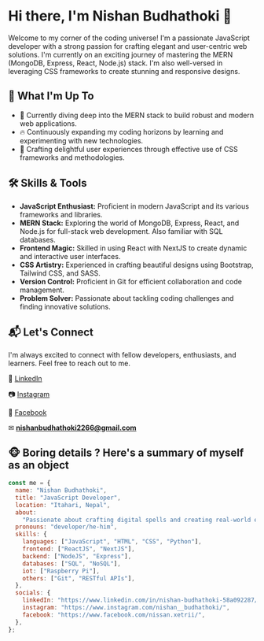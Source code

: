 # Hi there, I'm Nishan Budhathoki 👋

Welcome to my corner of the coding universe! I'm a passionate JavaScript developer with a strong passion for crafting elegant and user-centric web solutions. I'm currently on an exciting journey of mastering the MERN (MongoDB, Express, React, Node.js) stack. I'm also well-versed in leveraging CSS frameworks to create stunning and responsive designs.

## 🚀 What I'm Up To

- 🌱 Currently diving deep into the MERN stack to build robust and modern web applications.
- 🔥 Continuously expanding my coding horizons by learning and experimenting with new technologies.
- 🎨 Crafting delightful user experiences through effective use of CSS frameworks and methodologies.

## 🛠️ Skills & Tools

- **JavaScript Enthusiast:** Proficient in modern JavaScript and its various frameworks and libraries.
- **MERN Stack:** Exploring the world of MongoDB, Express, React, and Node.js for full-stack web development. Also familiar with SQL databases.
- **Frontend Magic:** Skilled in using React with NextJS to create dynamic and interactive user interfaces.
- **CSS Artistry:** Experienced in crafting beautiful designs using Bootstrap, Tailwind CSS, and SASS.
- **Version Control:** Proficient in Git for efficient collaboration and code management.
- **Problem Solver:** Passionate about tackling coding challenges and finding innovative solutions.

## 📬 Let's Connect

I'm always excited to connect with fellow developers, enthusiasts, and learners. Feel free to reach out to me.

🔗 [LinkedIn](https://www.linkedin.com/in/nishan-budhathoki-58a092287/)

📷 [Instagram](https://www.instagram.com/nishan__budhathoki/)

📘 [Facebook](https://www.facebook.com/nissan.xetrii/)

✉ **nishanbudhathoki2266@gmail.com**

## 🐵 Boring details ? Here's a summary of myself as an object

```javascript
const me = {
  name: "Nishan Budhathoki",
  title: "JavaScript Developer",
  location: "Itahari, Nepal",
  about:
    "Passionate about crafting digital spells and creating real-world enchantments.",
  pronouns: "developer/he-him",
  skills: {
    languages: ["JavaScript", "HTML", "CSS", "Python"],
    frontend: ["ReactJS", "NextJS"],
    backend: ["NodeJS", "Express"],
    databases: ["SQL", "NoSQL"],
    iot: ["Raspberry Pi"],
    others: ["Git", "RESTful APIs"],
  },
  socials: {
    linkedIn: "https://www.linkedin.com/in/nishan-budhathoki-58a092287/",
    instagram: "https://www.instagram.com/nishan__budhathoki/",
    facebook: "https://www.facebook.com/nissan.xetrii/",
  },
};
```
